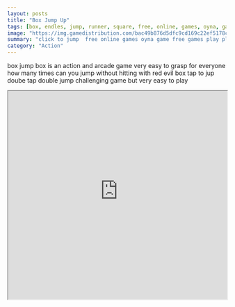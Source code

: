 ```yaml
---
layout: posts
title: "Box Jump Up"
tags: [box, endles, jump, runner, square, free, online, games, oyna, game, free, games, play, play, games]
image: "https://img.gamedistribution.com/bac49b876d5dfc9cd169c22ef5178ca7.jpg"
summary: "click to jump  free online games oyna game free games play play games"
category: "Action"
---
```


box jump box is an action and arcade game very easy to grasp for everyone how many times can you jump without hitting with red evil box tap to jup doube tap double jump challenging game but very easy to play

<iframe width="100%" height="480px;" src="https://html5.gamedistribution.com/bac49b876d5dfc9cd169c22ef5178ca7/"></iframe>